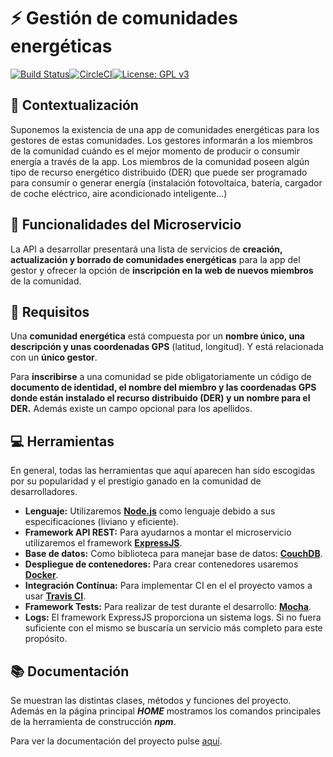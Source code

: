 # :zap: Gestión de comunidades energéticas

[![Build Status](https://travis-ci.org/JJavier98/IV-Project.svg?branch=master)](https://travis-ci.org/JJavier98/IV-Project)[![CircleCI](https://circleci.com/gh/JJavier98/IV-Project.svg?style=svg)](https://circleci.com/gh/JJavier98/IV-Project)[![License: GPL v3](https://img.shields.io/badge/License-GPLv3-blue.svg)](https://www.gnu.org/licenses/gpl-3.0)

## :page_facing_up: Contextualización
Suponemos la existencia de una app de comunidades energéticas para los gestores de estas comunidades. Los gestores informarán a los miembros de la comunidad cuándo es el mejor momento de producir o consumir energía a través de la app. Los miembros de la comunidad poseen algún tipo de recurso energético distribuido (DER) que puede ser programado para consumir o generar energía (instalación fotovoltaica, batería, cargador de coche eléctrico, aire acondicionado inteligente...)

## :pencil: Funcionalidades del Microservicio
La API a desarrollar presentará una lista de servicios de **creación, actualización y borrado de comunidades energéticas** para la app del gestor y ofrecer la opción de **inscripción en la web de nuevos miembros** de la comunidad.

## :notebook_with_decorative_cover: Requisitos
Una **comunidad energética** está compuesta por un **nombre único, una descripción y unas coordenadas GPS** (latitud, longitud). Y está relacionada con un **único gestor**.

Para **inscribirse** a una comunidad se pide obligatoriamente un código de **documento de identidad, el nombre del miembro y las coordenadas GPS donde están instalado el recurso distribuido (DER) y un nombre para el DER.** Además existe un campo opcional para los apellidos.

## :computer: Herramientas

En general, todas las herramientas que aquí aparecen han sido escogidas por su popularidad y el prestigio ganado en la comunidad de desarrolladores.

- **Lenguaje:** Utilizaremos [**Node.js**](https://nodejs.org/es/) como lenguaje debido a sus especificaciones (liviano y eficiente).
- **Framework API REST:** Para ayudarnos a montar el microservicio utilizaremos el framework [**ExpressJS**](https://expressjs.com/es/).
- **Base de datos:** Como biblioteca para manejar base de datos: [**CouchDB**](https://couchdb.apache.org/).
- **Despliegue de contenedores:** Para crear contenedores usaremos [**Docker**](https://www.docker.com/).
- **Integración Contínua:** Para implementar CI en el el proyecto vamos a usar [**Travis CI**](https://travis-ci.org/).
- **Framework Tests:** Para realizar de test durante el desarrollo: [**Mocha**](https://mochajs.org/).
- **Logs:** El framework ExpressJS proporciona un sistema logs. Si no fuera suficiente con el mismo se buscaría un servicio más completo para este propósito.

## :books: Documentación

Se muestran las distintas clases, métodos y funciones del proyecto. Además en la página principal ___HOME___ mostramos los comandos principales de la herramienta de construcción ***npm***.

Para ver la documentación del proyecto pulse [aquí](https://jjavier98.github.io/IV-Project/).